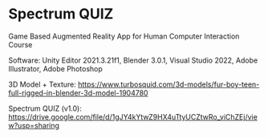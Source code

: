 # Spectrum QUIZ
Game Based  Augmented Reality App for Human Computer Interaction Course

Software: Unity Editor 2021.3.21f1, Blender 3.0.1, Visual Studio 2022, Adobe Illustrator, Adobe Photoshop

3D Model + Texture: https://www.turbosquid.com/3d-models/fur-boy-teen-full-rigged-in-blender-3d-model-1904780

Spectrum QUIZ (v1.0): https://drive.google.com/file/d/1gJY4kYtwZ9HX4uTtyUCZtwRo_viChZEj/view?usp=sharing
